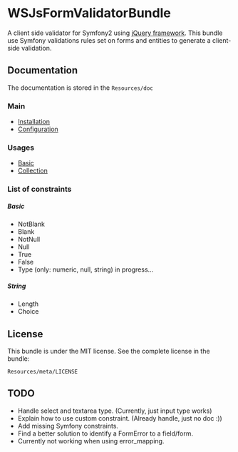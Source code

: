 WSJsFormValidatorBundle
=============

A client side validator for Symfony2 using [jQuery framework](http://jquery.com/).
This bundle use Symfony validations rules set on forms and entities to generate a client-side validation.

Documentation
-------------

The documentation is stored in the `Resources/doc`

### Main
- [Installation](https://github.com/WedgeSama/WSJsFormValidatorBundle/blob/master/Resources/doc/install.md)
- [Configuration](https://github.com/WedgeSama/WSJsFormValidatorBundle/blob/master/Resources/doc/config.md)

### Usages
- [Basic](https://github.com/WedgeSama/WSJsFormValidatorBundle/blob/master/Resources/doc/basic.md)
- [Collection](https://github.com/WedgeSama/WSJsFormValidatorBundle/blob/master/Resources/doc/collection.md)

### List of constraints

##### Basic
- NotBlank
- Blank
- NotNull
- Null
- True
- False
- Type (only: numeric, null, string) in progress...

##### String
- Length
- Choice

License
-------

This bundle is under the MIT license. See the complete license in the bundle:

    Resources/meta/LICENSE

TODO
----
- Handle select and textarea type. (Currently, just input type works)
- Explain how to use custom constraint. (Already handle, just no doc :))
- Add missing Symfony constraints.
- Find a better solution to identify a FormError to a field/form.
- Currently not working when using error_mapping.
